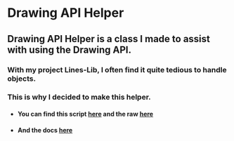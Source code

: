 # Drawing API Helper

## Drawing API Helper is a class I made to assist with using the Drawing API.
### With my project Lines-Lib, I often find it quite tedious to handle objects.
### This is why I decided to make this helper.

- #### You can find this script [here](script/latest) and the raw [here](https://raw.githubusercontent.com/TechHog8984/Drawing-API-Helper/main/script/latest)
- #### And the docs [here](docs/documentation.md)

